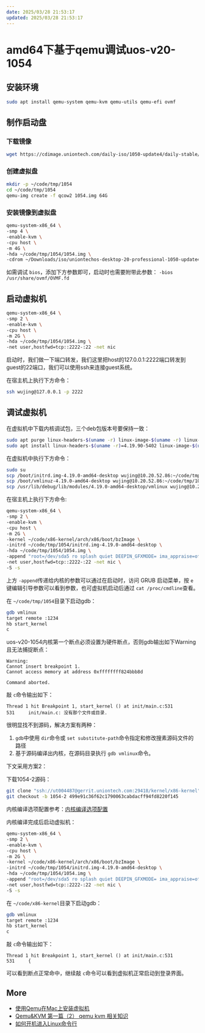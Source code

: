 ```yaml
---
date: 2025/03/28 21:53:17
updated: 2025/03/28 21:53:17
---
```


# amd64下基于qemu调试uos-v20-1054

## 安装环境

```bash
sudo apt install qemu-system qemu-kvm qemu-utils qemu-efi ovmf
```

## 制作启动盘

### 下载镜像

```bash
wget https://cdimage.uniontech.com/daily-iso/1050-update4/daily-stable/20221231/uniontechos-desktop-20-professional-1050-update4-amd64.iso
```

### 创建虚拟盘

```bash
mkdir -p ~/code/tmp/1054
cd ~/code/tmp/1054
qemu-img create -f qcow2 1054.img 64G
```

### 安装镜像到虚拟盘

```bash
qemu-system-x86_64 \
-smp 4 \
-enable-kvm \
-cpu host \
-m 4G \
-hda ~/code/tmp/1054/1054.img \
-cdrom ~/Downloads/iso/uniontechos-desktop-20-professional-1050-update4-amd64.iso
```

如需调试 `bios`，添加下方参数即可，启动时也需要附带此参数：
`-bios /usr/share/ovmf/OVMF.fd`

## 启动虚拟机

```bash
qemu-system-x86_64 \
-smp 2 \
-enable-kvm \
-cpu host \
-m 2G \
-hda ~/code/tmp/1054/1054.img \
-net user,hostfwd=tcp::2222-:22 -net nic
```

启动时，我们做一下端口转发，我们这里把host的127.0.0.1:2222端口转发到guest的22端口，我们可以使用ssh来连接guest系统。

在宿主机上执行下方命令：

```bash
ssh wujing@127.0.0.1 -p 2222
```

## 调试虚拟机

在虚拟机中下载内核调试包，三个deb包版本号要保持一致：

```bash
sudo apt purge linux-headers-$(uname -r) linux-image-$(uname -r) linux-image-$(uname -r)-dbg
sudo apt install linux-headers-$(uname -r)=4.19.90-5402 linux-image-$(uname -r)=4.19.90-5402 linux-image-$(uname -r)-dbg=4.19.90-5402
```

在虚拟机中执行下方命令：

```bash
sudo su
scp /boot/initrd.img-4.19.0-amd64-desktop wujing@10.20.52.86:~/code/tmp/1054
scp /boot/vmlinuz-4.19.0-amd64-desktop wujing@10.20.52.86:~/code/tmp/1054
scp /usr/lib/debug/lib/modules/4.19.0-amd64-desktop/vmlinux wujing@10.20.52.86:~/code/tmp/1054
```

在宿主机上执行下方命令:

```bash
qemu-system-x86_64 \
-smp 2 \
-enable-kvm \
-cpu host \
-m 2G \
-kernel ~/code/x86-kernel/arch/x86/boot/bzImage \
-initrd ~/code/tmp/1054/initrd.img-4.19.0-amd64-desktop \
-hda ~/code/tmp/1054/1054.img \
-append "root=/dev/sda5 ro splash quiet DEEPIN_GFXMODE= ima_appraise=off security=selinux checkreqprot=1 libahci.ignore_sss=1 nokaslr" \
-net user,hostfwd=tcp::2222-:22 -net nic \
-S -s
```

上方 `-append`传递给内核的参数可以通过在启动时，访问 GRUB 启动菜单，按 `e`键编辑引导参数可以看到参数，也可虚拟机启动后通过 `cat /proc/cmdline`查看。

在 `~/code/tmp/1054`目录下启动gdb：

```bash
gdb vmlinux
target remote :1234
hb start_kernel
c
```

uos-v20-1054内核第一个断点必须设置为硬件断点，否则gdb输出如下Warning且无法捕捉断点：

```text
Warning:
Cannot insert breakpoint 1.
Cannot access memory at address 0xffffffff824bbb8d

Command aborted.
```

敲 `c`命令输出如下：

```text
Thread 1 hit Breakpoint 1, start_kernel () at init/main.c:531
531     init/main.c: 没有那个文件或目录. 
```

很明显找不到源码，解决方案有两种：

1. `gdb`中使用 `dir`命令或 `set substitute-path`命令指定和修改搜素源码文件的路径
2. 基于源码编译出内核，在源码目录执行 `gdb vmlinux`命令。

下文采用方案2：

下载1054-2源码：

```bash
git clone "ssh://ut004487@gerrit.uniontech.com:29418/kernel/x86-kernel" && scp -p -P 29418 ut004487@gerrit.uniontech.com:hooks/commit-msg "x86-kernel/.git/hooks/"
git checkout -b 1054-2 499e91c36f62c1790063cabdacff94fd8220f145
```

内核编译选项配置参考：[内核编译选项配置](https://github.com/realwujing/linux-learning/blob/main/debug/kernel/qemu/%E5%9F%BA%E4%BA%8Eqemu%20tap(NAT%E7%BD%91%E7%BB%9C)%E3%80%81debootstrap%20%E8%B0%83%E8%AF%95%E5%86%85%E6%A0%B8%E3%80%81%E6%A0%B9%E6%96%87%E4%BB%B6%E7%B3%BB%E7%BB%9F.md#%E5%86%85%E6%A0%B8%E7%BC%96%E8%AF%91%E9%80%89%E9%A1%B9%E9%85%8D%E7%BD%AE)

内核编译完成后启动虚拟机：

```bash
qemu-system-x86_64 \
-smp 2 \
-enable-kvm \
-cpu host \
-m 2G \
-kernel ~/code/x86-kernel/arch/x86/boot/bzImage \
-initrd ~/code/tmp/1054/initrd.img-4.19.0-amd64-desktop \
-hda ~/code/tmp/1054/1054.img \
-append "root=/dev/sda5 ro splash quiet DEEPIN_GFXMODE= ima_appraise=off security=selinux checkreqprot=1 libahci.ignore_sss=1 nokaslr" \
-net user,hostfwd=tcp::2222-:22 -net nic \
-S -s
```

在 `~/code/x86-kernel`目录下启动gdb：

```bash
gdb vmlinux
target remote :1234
hb start_kernel
c
```

敲 `c`命令输出如下：

```text
Thread 1 hit Breakpoint 1, start_kernel () at init/main.c:531
531     {  
```

可以看到断点正常命中，继续敲 `c`命令可以看到虚拟机正常启动到登录界面。

## More

- [使用Qemu在Mac上安装虚拟机](https://blog.csdn.net/weixin_39759247/article/details/126569448)
- [Qemu&amp;KVM 第一篇（2） qemu kvm 相关知识](https://blog.csdn.net/weixin_34253539/article/details/93084893)
- [如何开机进入Linux命令行](https://www.linuxprobe.com/boot-into-linuxcli.html)
